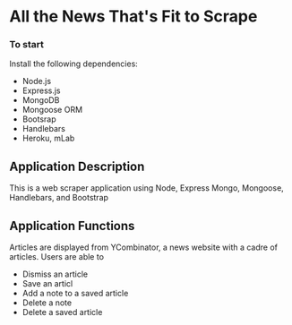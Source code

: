 # All the News That's Fit to Scrape

### To start
Install the following dependencies: 
* Node.js
* Express.js
* MongoDB
* Mongoose ORM
* Bootsrap
* Handlebars
* Heroku, mLab

## Application Description
This is a web scraper application using Node, Express Mongo, Mongoose, Handlebars, and Bootstrap 

## Application Functions
Articles are displayed from YCombinator, a news website with a cadre of articles. Users are able to 
* Dismiss an article
* Save an articl
* Add a note to a saved article
* Delete a note
* Delete a saved article



